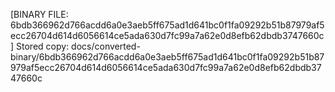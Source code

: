 [BINARY FILE: 6bdb366962d766acdd6a0e3aeb5ff675ad1d641bc0f1fa09292b51b87979af5ecc26704d614d6056614ce5ada630d7fc99a7a62e0d8efb62dbdb3747660c]
Stored copy: docs/converted-binary/6bdb366962d766acdd6a0e3aeb5ff675ad1d641bc0f1fa09292b51b87979af5ecc26704d614d6056614ce5ada630d7fc99a7a62e0d8efb62dbdb3747660c
